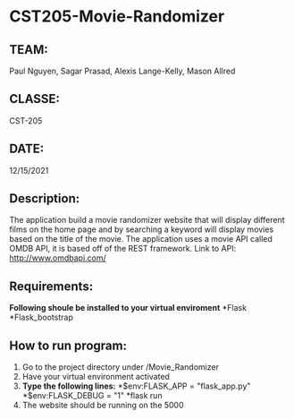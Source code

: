 # CST205-Movie-Randomizer

## TEAM: 
Paul Nguyen, Sagar Prasad, Alexis Lange-Kelly, Mason Allred

## CLASSE: 
CST-205 

## DATE:
12/15/2021 

## Description: 
The application build a movie randomizer website that will display different films on the home page and by searching a keyword will display movies based on the title of the movie. The application uses a movie API called OMDB API, it is based off of the REST framework. Link to API: http://www.omdbapi.com/

## Requirements: 
**Following shoule be installed to your virtual enviroment**
*Flask
*Flask_bootstrap

## How to run program: 
1. Go to the project directory under /Movie_Randomizer
2. Have your virtual environment activated
3. **Type the following lines:** 
*$env:FLASK_APP = "flask_app.py"
*$env:FLASK_DEBUG = "1"
*flask run
4. The website should be running on the 5000
